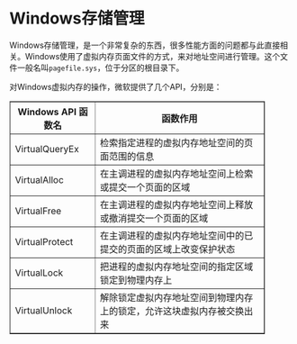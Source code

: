 # Windows存储管理 #

Windows存储管理，是一个非常复杂的东西，很多性能方面的问题都与此直接相关。Windows使用了虚拟内存页面文件的方式，来对地址空间进行管理。这个文件一般名叫`pagefile.sys`，位于分区的根目录下。

对Windows虚拟内存的操作，微软提供了几个API，分别是：

<table align="center" border="1" cellspacing="0" style="width:90%;">
<tr><th>Windows API 函数名</th><th>函数作用</th></tr>
<tr><td>VirtualQueryEx</td><td>检索指定进程的虚拟内存地址空间的页面范围的信息</td></tr>
<tr><td>VirtualAlloc</td><td>在主调进程的虚拟内存地址空间上检索或提交一个页面的区域</td></tr>
<tr><td>VirtualFree</td><td>在主调进程的虚拟内存地址空间上释放或撤消提交一个页面的区域</td></tr>
<tr><td>VirtualProtect</td><td>在主调进程的虚拟内存地址空间中的已提交的页面的区域上改变保护状态</td></tr>
<tr><td>VirtualLock</td><td>把进程的虚拟内存地址空间的指定区域锁定到物理内存上</td></tr>
<tr><td>VirtualUnlock</td><td>解除锁定虚拟内存地址空间到物理内存上的锁定，允许这块虚拟内存被交换出来</td></tr>
</table>


